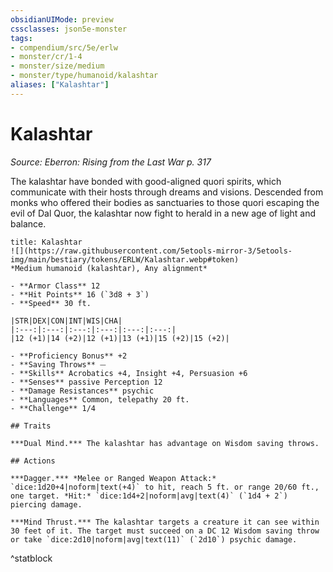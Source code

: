 ```yaml
---
obsidianUIMode: preview
cssclasses: json5e-monster
tags:
- compendium/src/5e/erlw
- monster/cr/1-4
- monster/size/medium
- monster/type/humanoid/kalashtar
aliases: ["Kalashtar"]
---
```

# Kalashtar
*Source: Eberron: Rising from the Last War p. 317*  

The kalashtar have bonded with good-aligned quori spirits, which communicate with their hosts through dreams and visions. Descended from monks who offered their bodies as sanctuaries to those quori escaping the evil of Dal Quor, the kalashtar now fight to herald in a new age of light and balance.

```ad-statblock
title: Kalashtar
![](https://raw.githubusercontent.com/5etools-mirror-3/5etools-img/main/bestiary/tokens/ERLW/Kalashtar.webp#token)
*Medium humanoid (kalashtar), Any alignment*

- **Armor Class** 12
- **Hit Points** 16 (`3d8 + 3`)
- **Speed** 30 ft.

|STR|DEX|CON|INT|WIS|CHA|
|:---:|:---:|:---:|:---:|:---:|:---:|
|12 (+1)|14 (+2)|12 (+1)|13 (+1)|15 (+2)|15 (+2)|

- **Proficiency Bonus** +2
- **Saving Throws** ⏤
- **Skills** Acrobatics +4, Insight +4, Persuasion +6
- **Senses** passive Perception 12
- **Damage Resistances** psychic
- **Languages** Common, telepathy 20 ft.
- **Challenge** 1/4

## Traits

***Dual Mind.*** The kalashtar has advantage on Wisdom saving throws.

## Actions

***Dagger.*** *Melee or Ranged Weapon Attack:* `dice:1d20+4|noform|text(+4)` to hit, reach 5 ft. or range 20/60 ft., one target. *Hit:* `dice:1d4+2|noform|avg|text(4)` (`1d4 + 2`) piercing damage.

***Mind Thrust.*** The kalashtar targets a creature it can see within 30 feet of it. The target must succeed on a DC 12 Wisdom saving throw or take `dice:2d10|noform|avg|text(11)` (`2d10`) psychic damage.
```
^statblock